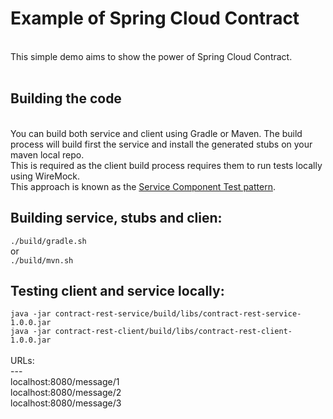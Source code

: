 # Example of Spring Cloud Contract #
<br>
This simple demo aims to show the power of Spring Cloud Contract.
<br>
<br>
<h2>Building the code</h2>
<br>
You can build both service and client using Gradle or Maven. The build process will build first the service and install the generated stubs on your maven local repo.<br>
This is required as the client build process requires them to run tests locally using WireMock.<br>
This approach is known as the <a href="https://microservices.io/patterns/testing/service-component-test.html">Service Component Test pattern</a>.<br>
<p/>
<p/>
<h2>Building service, stubs and clien:</h2>
<code>./build/gradle.sh</code><br>
or<br>
<code>./build/mvn.sh</code><br>
<p/>
<p/>
<h2>Testing client and service locally:</h2>
<code>java -jar contract-rest-service/build/libs/contract-rest-service-1.0.0.jar</code><br>
<code>java -jar contract-rest-client/build/libs/contract-rest-client-1.0.0.jar</code><br>
<br>
URLs:<br>
---<br>
localhost:8080/message/1<br>
localhost:8080/message/2<br>
localhost:8080/message/3<br>
<p/>
